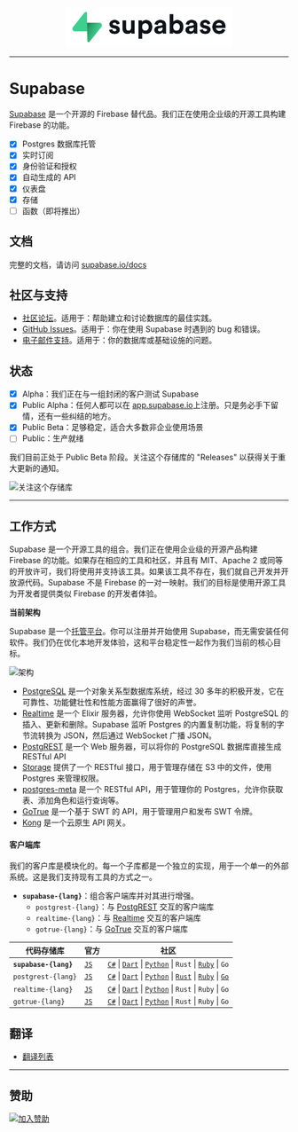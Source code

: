 <p align="center">
<img width="300" src="https://raw.githubusercontent.com/supabase/supabase/master/web/static/supabase-light-rounded-corner-background.svg"/>
</p>

---

# Supabase

[Supabase](https://supabase.com) 是一个开源的 Firebase 替代品。我们正在使用企业级的开源工具构建 Firebase 的功能。

- [x] Postgres 数据库托管
- [x] 实时订阅
- [x] 身份验证和授权
- [x] 自动生成的 API
- [x] 仪表盘
- [x] 存储
- [ ] 函数（即将推出）

## 文档

完整的文档，请访问 [supabase.io/docs](https://supabase.com/docs)

## 社区与支持

- [社区论坛](https://github.com/supabase/supabase/discussions)。适用于：帮助建立和讨论数据库的最佳实践。
- [GitHub Issues](https://github.com/supabase/supabase/issues)。适用于：你在使用 Supabase 时遇到的 bug 和错误。
- [电子邮件支持](https://supabase.com/docs/support#business-support)。适用于：你的数据库或基础设施的问题。

## 状态

- [x] Alpha：我们正在与一组封闭的客户测试 Supabase
- [x] Public Alpha：任何人都可以在 [app.supabase.io](https://app.supabase.io)上注册。只是务必手下留情，还有一些纠结的地方。
- [x] Public Beta：足够稳定，适合大多数非企业使用场景
- [ ] Public：生产就绪

我们目前正处于 Public Beta 阶段。关注这个存储库的 "Releases" 以获得关于重大更新的通知。

<kbd><img src="https://gitcdn.link/repo/supabase/supabase/master/web/static/watch-repo.gif" alt="关注这个存储库"/></kbd>

---

## 工作方式

Supabase 是一个开源工具的组合。我们正在使用企业级的开源产品构建 Firebase 的功能。如果存在相应的工具和社区，并且有 MIT、Apache 2 或同等的开放许可，我们将使用并支持该工具。如果该工具不存在，我们就自己开发并开放源代码。Supabase 不是 Firebase 的一对一映射。我们的目标是使用开源工具为开发者提供类似 Firebase 的开发者体验。

**当前架构**

Supabase 是一个[托管平台](https://app.supabase.io)。你可以注册并开始使用 Supabase，而无需安装任何软件。我们仍在优化本地开发体验，这和平台稳定性一起作为我们当前的核心目标。

![架构](https://supabase.com/assets/images/supabase-architecture-9050a7317e9ec7efb7807f5194122e48.png)

- [PostgreSQL](https://www.postgresql.org/) 是一个对象关系型数据库系统，经过 30 多年的积极开发，它在可靠性、功能健壮性和性能方面赢得了很好的声誉。
- [Realtime](https://github.com/supabase/realtime) 是一个 Elixir 服务器，允许你使用 WebSocket 监听 PostgreSQL 的插入、更新和删除。Supabase 监听 Postgres 的内置复制功能，将复制的字节流转换为 JSON，然后通过 WebSocket 广播 JSON。
- [PostgREST](http://postgrest.org/) 是一个 Web 服务器，可以将你的 PostgreSQL 数据库直接生成 RESTful API
- [Storage](https://github.com/supabase/storage-api) 提供了一个 RESTful 接口，用于管理存储在 S3 中的文件，使用 Postgres 来管理权限。
- [postgres-meta](https://github.com/supabase/postgres-meta) 是一个 RESTful API，用于管理你的 Postgres，允许你获取表、添加角色和运行查询等。
- [GoTrue](https://github.com/netlify/gotrue) 是一个基于 SWT 的 API，用于管理用户和发布 SWT 令牌。
- [Kong](https://github.com/Kong/kong) 是一个云原生 API 网关。

#### 客户端库

我们的客户库是模块化的。每一个子库都是一个独立的实现，用于一个单一的外部系统。这是我们支持现有工具的方式之一。

- **`supabase-{lang}`**：组合客户端库并对其进行增强。
  - `postgrest-{lang}`：与 [PostgREST](https://github.com/postgrest/postgrest) 交互的客户端库
  - `realtime-{lang}`：与 [Realtime](https://github.com/supabase/realtime) 交互的客户端库
  - `gotrue-{lang}`：与 [GoTrue](https://github.com/netlify/gotrue) 交互的客户端库

| 代码存储库            | 官方                                             | 社区                                                                                                                                                                                                                                                                                                                                 |
| --------------------- | ------------------------------------------------ | ------------------------------------------------------------------------------------------------------------------------------------------------------------------------------------------------------------------------------------------------------------------------------------------------------------------------------------ |
| **`supabase-{lang}`** | [`JS`](https://github.com/supabase/supabase-js)  | [`C#`](https://github.com/supabase/supabase-csharp) \| [`Dart`](https://github.com/supabase/supabase-dart) \| [`Python`](https://github.com/supabase/supabase-py) \| `Rust` \| [`Ruby`](https://github.com/supabase/supabase-rb) \| `Go`                                                                                             |
| `postgrest-{lang}`    | [`JS`](https://github.com/supabase/postgrest-js) | [`C#`](https://github.com/supabase/postgrest-csharp) \| [`Dart`](https://github.com/supabase/postgrest-dart) \| [`Python`](https://github.com/supabase/postgrest-py) \| [`Rust`](https://github.com/supabase/postgrest-rs) \| [`Ruby`](https://github.com/supabase/postgrest-rb) \| [`Go`](https://github.com/supabase/postgrest-go) |
| `realtime-{lang}`     | [`JS`](https://github.com/supabase/realtime-js)  | [`C#`](https://github.com/supabase/realtime-csharp) \| [`Dart`](https://github.com/supabase/realtime-dart) \| [`Python`](https://github.com/supabase/realtime-py) \| `Rust` \| `Ruby` \| `Go`                                                                                                                                        |
| `gotrue-{lang}`       | [`JS`](https://github.com/supabase/gotrue-js)    | [`C#`](https://github.com/supabase/gotrue-csharp) \| [`Dart`](https://github.com/supabase/gotrue-dart) \| [`Python`](https://github.com/supabase/gotrue-py) \| `Rust` \| `Ruby` \| `Go`                                                                                                                                              |

## 翻译

- [翻译列表](/i18n/languages.md)

---

## 赞助

[![加入赞助](https://user-images.githubusercontent.com/10214025/90518111-e74bbb00-e198-11ea-8f88-c9e3c1aa4b5b.png)](https://github.com/sponsors/supabase)
